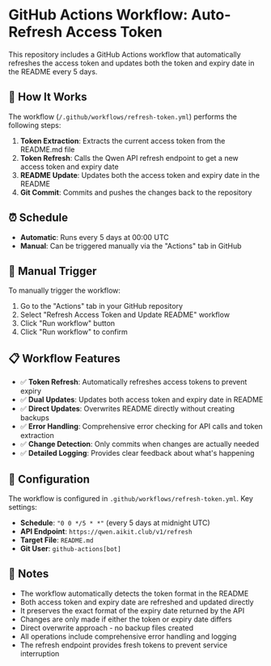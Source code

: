 # GitHub Actions Workflow: Auto-Refresh Access Token

This repository includes a GitHub Actions workflow that automatically refreshes the access token and updates both the token and expiry date in the README every 5 days.

## 🔄 How It Works

The workflow (`/.github/workflows/refresh-token.yml`) performs the following steps:

1. **Token Extraction**: Extracts the current access token from the README.md file
2. **Token Refresh**: Calls the Qwen API refresh endpoint to get a new access token and expiry date
3. **README Update**: Updates both the access token and expiry date in the README
4. **Git Commit**: Commits and pushes the changes back to the repository

## ⏰ Schedule

- **Automatic**: Runs every 5 days at 00:00 UTC
- **Manual**: Can be triggered manually via the "Actions" tab in GitHub

## 🚀 Manual Trigger

To manually trigger the workflow:

1. Go to the "Actions" tab in your GitHub repository
2. Select "Refresh Access Token and Update README" workflow
3. Click "Run workflow" button
4. Click "Run workflow" to confirm

## 📋 Workflow Features

- ✅ **Token Refresh**: Automatically refreshes access tokens to prevent expiry
- ✅ **Dual Updates**: Updates both access token and expiry date in README
- ✅ **Direct Updates**: Overwrites README directly without creating backups
- ✅ **Error Handling**: Comprehensive error checking for API calls and token extraction
- ✅ **Change Detection**: Only commits when changes are actually needed
- ✅ **Detailed Logging**: Provides clear feedback about what's happening

## 🔧 Configuration

The workflow is configured in `.github/workflows/refresh-token.yml`. Key settings:

- **Schedule**: `"0 0 */5 * *"` (every 5 days at midnight UTC)
- **API Endpoint**: `https://qwen.aikit.club/v1/refresh`
- **Target File**: `README.md`
- **Git User**: `github-actions[bot]`

## 📝 Notes

- The workflow automatically detects the token format in the README
- Both access token and expiry date are refreshed and updated directly
- It preserves the exact format of the expiry date returned by the API
- Changes are only made if either the token or expiry date differs
- Direct overwrite approach - no backup files created
- All operations include comprehensive error handling and logging
- The refresh endpoint provides fresh tokens to prevent service interruption
